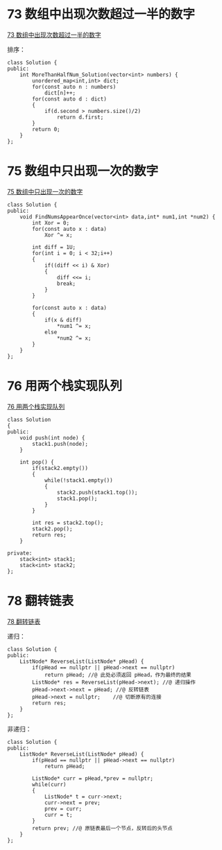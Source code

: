 

# 73 数组中出现次数超过一半的数字

[73 数组中出现次数超过一半的数字](https://www.nowcoder.com/practice/e8a1b01a2df14cb2b228b30ee6a92163?tpId=190&&tqId=35371&rp=1&ru=/ta/job-code-high-rd&qru=/ta/job-code-high-rd/question-ranking)

排序：

```
class Solution {
public:
    int MoreThanHalfNum_Solution(vector<int> numbers) {
        unordered_map<int,int> dict;
        for(const auto n : numbers)
            dict[n]++;
        for(const auto d : dict)
        {
            if(d.second > numbers.size()/2)
                return d.first;
        }
        return 0;
    }
};
```

# 75 数组中只出现一次的数字

[75 数组中只出现一次的数字](https://www.nowcoder.com/practice/e02fdb54d7524710a7d664d082bb7811?tpId=190&&tqId=35201&rp=1&ru=/ta/job-code-high-rd&qru=/ta/job-code-high-rd/question-ranking)

```
class Solution {
public:
    void FindNumsAppearOnce(vector<int> data,int* num1,int *num2) {
		int Xor = 0;
		for(const auto x : data)	
			Xor ^= x;
        
		int diff = 1U;
		for(int i = 0; i < 32;i++)
		{
			if((diff << i) & Xor)
			{
				diff <<= i;
				break;
			}
		}
		
		for(const auto x : data)	
		{
			if(x & diff)
				*num1 ^= x;
			else
				*num2 ^= x;			
		}
    }
};
```

# 76 用两个栈实现队列

[76 用两个栈实现队列](https://www.nowcoder.com/practice/54275ddae22f475981afa2244dd448c6?tpId=190&&tqId=35202&rp=1&ru=/ta/job-code-high-rd&qru=/ta/job-code-high-rd/question-ranking)

```
class Solution
{
public:
    void push(int node) {
        stack1.push(node);
    }

    int pop() {
        if(stack2.empty())
		{
			while(!stack1.empty())
			{
				stack2.push(stack1.top());
				stack1.pop();				
			}
		}
		
		int res = stack2.top();		
		stack2.pop();
		return res;
    }

private:
    stack<int> stack1;
    stack<int> stack2;
};
```

# 78 翻转链表

[78 翻转链表](https://www.nowcoder.com/practice/75e878df47f24fdc9dc3e400ec6058ca?tpId=190&&tqId=35203&rp=1&ru=/ta/job-code-high-rd&qru=/ta/job-code-high-rd/question-ranking)

递归：

```
class Solution {
public:
    ListNode* ReverseList(ListNode* pHead) {
		if(pHead == nullptr || pHead->next == nullptr)
			return pHead; //@ 此处必须返回 pHead，作为最终的结果
		ListNode* res = ReverseList(pHead->next); //@ 递归操作
        pHead->next->next = pHead; //@ 反转链表
		pHead->next = nullptr;    //@ 切断原有的连接
		return res;		
    }
};
```

非递归：

```
class Solution {
public:
    ListNode* ReverseList(ListNode* pHead) {
		if(pHead == nullptr || pHead->next == nullptr)
			return pHead;
		
		ListNode* curr = pHead,*prev = nullptr;
		while(curr)
		{			
			ListNode* t = curr->next;
			curr->next = prev;
			prev = curr; 
			curr = t;
		}
		return prev; //@ 原链表最后一个节点，反转后的头节点
    }
};
```

